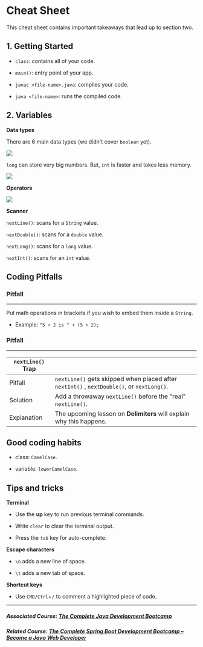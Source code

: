 # Cheat Sheet

This cheat sheet contains important takeaways that lead up to section two.

## **1\. Getting Started**

-   `class`: contains all of your code.

-   `main()`: entry point of your app.

-   `javac <file-name>.java`: compiles your code.

-   `java <file-name>`: runs the compiled code.

## **2\. Variables**

**Data types**

There are 6 main data types (we didn't cover `boolean` yet).

![](https://firebasestorage.googleapis.com/v0/b/learnthepart-75aed.appspot.com/o/images%2F3d09e5e0-aeb9-43f0-83c2-fc2ba5ed2240?alt=media&token=44e844e4-103f-4450-a9d5-fc4cc8a53115)

`long` can store very big numbers. But, `int` is faster and takes less memory.

![](https://firebasestorage.googleapis.com/v0/b/learnthepart-75aed.appspot.com/o/images%2F1b8ba9d5-fe44-43a0-9cab-8a22ead4b1c3?alt=media&token=56913d7b-7da1-44d5-b556-6f1608b50caa)

**Operators**

![](https://firebasestorage.googleapis.com/v0/b/learnthepart-75aed.appspot.com/o/images%2F458bd2ef-637d-41e2-939f-cdb337a639ba?alt=media&token=e69232c6-f840-4a58-83c6-96acd6436aab)

**Scanner**

`nextLine()`: scans for a `String` value.

`nextDouble()`: scans for a `double` value.

`nextLong()`: scans for a `long` value.

`nextInt()`: scans for an `int` value.

## Coding Pitfalls

### Pitfall
---
Put math operations in brackets if you wish to embed them inside a `String`.

-   Example: `"5 + 2 is " + (5 + 2);`

### Pitfall
----
|`nextLine()` Trap | |
| --- | --- |
| Pitfall  | `nextLine()` gets skipped when placed after `nextInt()` , `nextDouble()`, or `nextLong()`. 
| Solution  |Add a throwaway `nextLine()` before the "real" `nextLine()`.
| Explanation  | The upcoming lesson on **Delimiters** will explain why this happens. 




## Good coding habits

-   class: `CamelCase`.

-   variable: `lowerCamelCase`.

## Tips and tricks

**Terminal**

-   Use the **up** key to run previous terminal commands.

-   Write `clear` to clear the terminal output.

-   Press the `tab` key for auto-complete.

**Escape characters**

-   `\n` adds a new line of space.

-   `\t` adds a new tab of space.

**Shortcut keys**

-   Use `CMD/Ctrl`+`/` to comment a highlighted piece of code.

------

##### Associated Course: [The Complete Java Development Bootcamp](https://udemy-redirect-app.herokuapp.com/java)
##### Related Course: [The Complete Spring Boot Development Bootcamp – Become a Java Web Developer](https://udemy-redirect-app.herokuapp.com/spring)